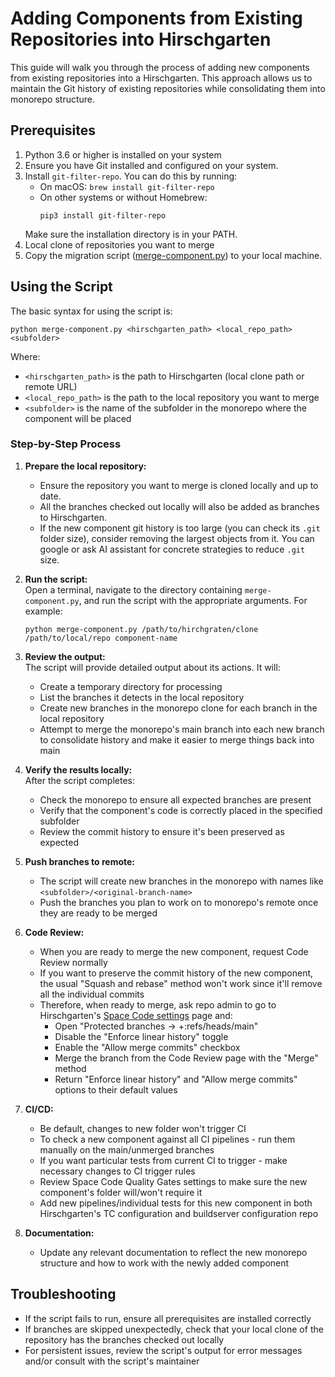 # Adding Components from Existing Repositories into Hirschgarten

This guide will walk you through the process of adding new components from existing repositories into a Hirschgarten. 
This approach allows us to maintain the Git history of existing repositories while consolidating them into monorepo structure.

## Prerequisites

1. Python 3.6 or higher is installed on your system
2. Ensure you have Git installed and configured on your system.
3. Install `git-filter-repo`. You can do this by running:
   - On macOS: `brew install git-filter-repo`
   - On other systems or without Homebrew:
     ```
     pip3 install git-filter-repo
     ```
   Make sure the installation directory is in your PATH.
4. Local clone of repositories you want to merge
5. Copy the migration script ([merge-component.py](../../tools/infra_scripts/migration/merge-component.py)) to your local machine.

## Using the Script

The basic syntax for using the script is:

```
python merge-component.py <hirschgarten_path> <local_repo_path> <subfolder>
```

Where:
- `<hirschgarten_path>` is the path to Hirschgarten (local clone path or remote URL)
- `<local_repo_path>` is the path to the local repository you want to merge
- `<subfolder>` is the name of the subfolder in the monorepo where the component will be placed

### Step-by-Step Process

1. **Prepare the local repository:**  
   * Ensure the repository you want to merge is cloned locally and up to date.  
   * All the branches checked out locally will also be added as branches to Hirschgarten.
   * If the new component git history is too large (you can check its `.git` folder size), consider removing the largest objects from it. You can google or ask AI assistant for concrete strategies to reduce `.git` size.

2. **Run the script:**  
   Open a terminal, navigate to the directory containing `merge-component.py`, and run the script with the appropriate arguments. For example:

   ```
   python merge-component.py /path/to/hirchgraten/clone /path/to/local/repo component-name
   ```

3. **Review the output:**  
   The script will provide detailed output about its actions. It will:
    - Create a temporary directory for processing
    - List the branches it detects in the local repository
    - Create new branches in the monorepo clone for each branch in the local repository
    - Attempt to merge the monorepo's main branch into each new branch to consolidate history and make it easier to merge things back into main

4. **Verify the results locally:**  
   After the script completes:  
    - Check the monorepo to ensure all expected branches are present
    - Verify that the component's code is correctly placed in the specified subfolder
    - Review the commit history to ensure it's been preserved as expected

5. **Push branches to remote:**  
    - The script will create new branches in the monorepo with names like `<subfolder>/<original-branch-name>`
    - Push the branches you plan to work on to monorepo's remote once they are ready to be merged

7. **Code Review:**
    - When you are ready to merge the new component, request Code Review normally
    - If you want to preserve the commit history of the new component, the usual "Squash and rebase" method won't work since it'll remove all the individual commits
    - Therefore, when ready to merge, ask repo admin to go to Hirschgarten's [Space Code settings](https://code.jetbrains.team/p/bazel/repositories/hirschgarten/edit?tab=info) page and:
      * Open "Protected branches -> +:refs/heads/main"
      * Disable the "Enforce linear history" toggle
      * Enable the "Allow merge commits" checkbox
      * Merge the branch from the Code Review page with the "Merge" method
      * Return "Enforce linear history" and "Allow merge commits" options to their default values

8. **CI/CD:**
    - Be default, changes to new folder won't trigger CI
    - To check a new component against all CI pipelines - run them manually on the main/unmerged branches
    - If you want particular tests from current CI to trigger - make necessary changes to CI trigger rules
    - Review Space Code Quality Gates settings to make sure the new component's folder will/won't require it
    - Add new pipelines/individual tests for this new component in both Hirschgarten's TC configuration and buildserver configuration repo

9. **Documentation:**
    - Update any relevant documentation to reflect the new monorepo structure and how to work with the newly added component

## Troubleshooting

- If the script fails to run, ensure all prerequisites are installed correctly
- If branches are skipped unexpectedly, check that your local clone of the repository has the branches checked out locally
- For persistent issues, review the script's output for error messages and/or consult with the script's maintainer